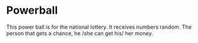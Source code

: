 # Powerball
This power ball is for the national lottery. 
It receives numbers random. 
The person that gets a chance, he /she can get his/ her money.

